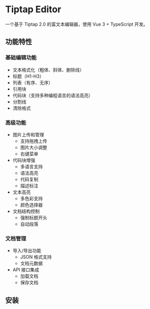 # Tiptap Editor

一个基于 Tiptap 2.0 的富文本编辑器，使用 Vue 3 + TypeScript 开发。

## 功能特性

### 基础编辑功能
- 文本格式化（粗体、斜体、删除线）
- 标题（H1-H3）
- 列表（有序、无序）
- 引用块
- 代码块（支持多种编程语言的语法高亮）
- 分割线
- 清除格式

### 高级功能
- 图片上传和管理
  - 支持拖拽上传
  - 图片大小调整
  - 右键菜单
- 代码块增强
  - 多语言支持
  - 语法高亮
  - 代码复制
  - 描述标注
- 文本高亮
  - 多色彩支持
  - 颜色选择器
- 文档结构控制
  - 强制标题开头
  - 自动段落

### 文档管理
- 导入/导出功能
  - JSON 格式支持
  - 文档元数据
- API 接口集成
  - 加载文档
  - 保存文档

## 安装